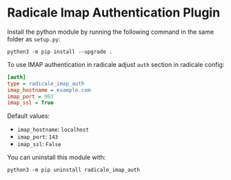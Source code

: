 # Radicale Imap Authentication Plugin

Install the python module by running the following command in the same folder as `setup.py`:
```shell
python3 -m pip install --upgrade .
```

To use IMAP authentication in radicale adjust `auth` section in radicale config:
```ini
[auth]
type = radicale_imap_auth
imap_hostname = example.com
imap_port = 993
imap_ssl = True
```
Default values:

* `imap_hostname`: `localhost`
* `imap_port`: `143`
* `imap_ssl`: `False`

You can uninstall this module with:
```shell
python3 -m pip uninstall radicale_imap_auth
```
